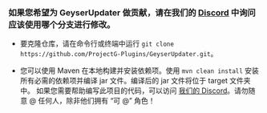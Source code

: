### 如果您希望为 GeyserUpdater 做贡献，请在我们的 [Discord](https://discord.gg/xXzzdAXa2b) 中询问应该使用哪个分支进行修改。

- 要克隆仓库，请在命令行或终端中运行 `git clone https://github.com/ProjectG-Plugins/GeyserUpdater.git`。

- 您可以使用 Maven 在本地构建并安装依赖项。使用 `mvn clean install` 安装所有必需的依赖项并编译 jar 文件。编译后的 jar 文件将位于 target 文件夹中。
如果您需要帮助编写此项目的代码，可以访问 [我们的 Discord](https://discord.gg/xXzzdAXa2b)。请勿随意 @ 任何人，除非他们拥有 “可 @” 角色！

